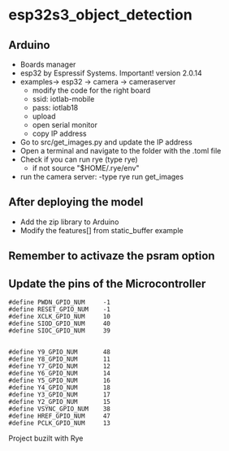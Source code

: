 # esp32s3_object_detection

## Arduino

- Boards manager
- esp32 by Espressif Systems. Important! version 2.0.14
- examples-> esp32 -> camera -> cameraserver
    - modify the code for the right board
    - ssid: iotlab-mobile
    - pass: iotlab18
    - upload
    - open serial monitor
    - copy IP address
- Go to src/get_images.py and update the IP address
- Open a terminal and navigate to the folder with the .toml file
- Check if you can run rye (type rye)
    - if not source "$HOME/.rye/env"
- run the camera server:
    -type rye run get_images

## After deploying the model

- Add the zip library to Arduino
- Modify the features[] from static_buffer example

## Remember to activaze the psram option

## Update the pins of the Microcontroller
```
#define PWDN_GPIO_NUM     -1
#define RESET_GPIO_NUM    -1
#define XCLK_GPIO_NUM     10
#define SIOD_GPIO_NUM     40
#define SIOC_GPIO_NUM     39


#define Y9_GPIO_NUM       48
#define Y8_GPIO_NUM       11
#define Y7_GPIO_NUM       12
#define Y6_GPIO_NUM       14
#define Y5_GPIO_NUM       16
#define Y4_GPIO_NUM       18
#define Y3_GPIO_NUM       17
#define Y2_GPIO_NUM       15
#define VSYNC_GPIO_NUM    38
#define HREF_GPIO_NUM     47
#define PCLK_GPIO_NUM     13
```

Project buzilt with Rye
